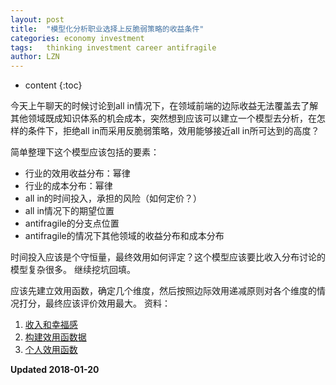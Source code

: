 ```yaml
---
layout: post
title:  "模型化分析职业选择上反脆弱策略的收益条件"
categories: economy investment 
tags:   thinking investment career antifragile
author: LZN
---
```


* content
{:toc}

今天上午聊天的时候讨论到all in情况下，在领域前端的边际收益无法覆盖去了解其他领域既成知识体系的机会成本，突然想到应该可以建立一个模型去分析，在怎样的条件下，拒绝all in而采用反脆弱策略，效用能够接近all in所可达到的高度？

简单整理下这个模型应该包括的要素：

* 行业的效用收益分布：幂律
* 行业的成本分布：幂律
* all in的时间投入，承担的风险（如何定价？）
* all in情况下的期望位置
* antifragile的分支点位置
* antifragile的情况下其他领域的收益分布和成本分布

时间投入应该是个守恒量，最终效用如何评定？这个模型应该要比收入分布讨论的模型复杂很多。
继续挖坑回填。

应该先建立效用函数，确定几个维度，然后按照边际效用递减原则对各个维度的情况打分，最终应该评价效用最大。
资料：
1. [收入和幸福感](https://www.zhihu.com/question/24123648/answer/27911498)
2. [构建效用函数据](https://www.jianshu.com/p/d3533cf12209)
3. [个人效用函数](http://daily.zhihu.com/story/8280265)

**Updated 2018-01-20**
